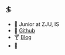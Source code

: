 ### :surfer:

- :beer: Junior at ZJU, IS
- :beers: [Github](https://github.com/xx-xx-xx)
- :cocktail: [Blog](https://xx-xx-xx.vercel.app)
- :fishing_pole_and_fish: 
<!--
**xx-xx-xx/xx-xx-xx** is a ✨ _special_ ✨ repository because its `README.md` (this file) appears on your GitHub profile.

Here are some ideas to get you started:

- 🔭 I’m currently working on ...
- 🌱 I’m currently learning ...
- 👯 I’m looking to collaborate on ...
- 🤔 I’m looking for help with ...
- 💬 Ask me about ...
- 📫 How to reach me: ...
- 😄 Pronouns: ...
- ⚡ Fun fact: ...
-->
